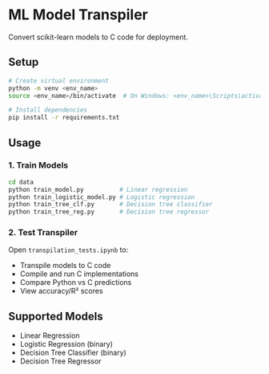 # ML Model Transpiler

Convert scikit-learn models to C code for deployment.

## Setup

```bash
# Create virtual environment
python -m venv <env_name>
source <env_name>/bin/activate  # On Windows: <env_name>\Scripts\activate

# Install dependencies
pip install -r requirements.txt
```

## Usage

### 1. Train Models

```bash
cd data
python train_model.py          # Linear regression
python train_logistic_model.py # Logistic regression
python train_tree_clf.py       # Decision tree classifier
python train_tree_reg.py       # Decision tree regressor
```

### 2. Test Transpiler

Open `transpilation_tests.ipynb` to:
- Transpile models to C code
- Compile and run C implementations
- Compare Python vs C predictions
- View accuracy/R² scores

## Supported Models

- Linear Regression
- Logistic Regression (binary)
- Decision Tree Classifier (binary)
- Decision Tree Regressor
